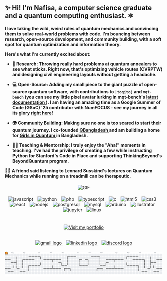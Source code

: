 <!-- Heading -->
<h2 align="left"> ✨ Hi! I'm Nafisa, a computer science graduate and a quantum computing enthusiast. ⚛️</h2>

<h4 align="left">

I love taking the wild, weird rules of quantum mechanics and convincing them to solve real-world problems with code. I'm bouncing between research, open-source development, and community building, with a soft spot for quantum optimization and information theory.

Here's what I'm currently excited about:

- 🔬 **Research:** Throwing really hard problems at quantum annealers to see what sticks. Right now, that's optimizing vehicle routes (CVRPTW) and designing civil engineering layouts without getting a headache.
  
- 💻 **Open-Source:** Adding my small piece to the giant puzzle of open-source quantum software, with contributions to `|toqito⟩` and `mqt-bench` (you can see my little pixel avatar lurking in mqt-bench's <a href="https://mqt.readthedocs.io/projects/bench/en/latest/"> latest documentation </a>). I am having an amazing time as a **Google Summer of Code (GSoC) '25** contributor with **NumFOCUS** - see my journey in all its glory <a href="https://creativebinbag.github.io/Google-Summer-of-Code-Blog/">right here</a>!
 
- 🌍 **Community Building:** Making sure no one is too scared to start their quantum journey. I co-founded <a href="https://qworld.net/qbangladesh/"> QBangladesh </a> and am building a home for <a href="https://girlsinquantum.com/"> Girls in Quantum </a> in Bangladesh.

- 👨‍🏫 **Teaching & Mentorship:** I truly enjoy the "Aha!" moments in teaching. I've had the privilege of creating a few while instructing Python for **Stanford's** Code in Place and supporting **ThinkingBeyond's BeyondQuantum** program.
  

🏃‍♂️ A friend said listening to **Leonard Susskind's lectures** on Quantum Mechanics while running on a treadmill can be therapeutic.  

</h4>



<!-- GIF (centered for consistency, or float it if you prefer) -->
<div align="center" style="margin: 20px 0;">
  <img 
    src="https://media0.giphy.com/media/v1.Y2lkPTc5MGI3NjExMXJyNnZia3hvNnpvd2piYnB5Zm15MGlyOTZnbXI0dW9jYmMzNnF1dSZlcD12MV9pbnRlcm5hbF9naWZfYnlfaWQmY3Q9cw/mv3okVsmqVDOBwabBT/giphy.gif"  
    alt="GIF"
    width="180"
    height="180"
  />
</div>
<!-- Technology Logos (centered, spaced with margin-right) -->
<div align="center" style="margin-bottom: 20px;">
  <img src="https://cdn.jsdelivr.net/gh/devicons/devicon/icons/javascript/javascript-original.svg" alt="javascript" width="40" style="margin-right: 10px;" />
  <img src="https://cdn.jsdelivr.net/gh/devicons/devicon/icons/python/python-original.svg" alt="python" width="40" style="margin-right: 10px;" />
  <img src="https://cdn.jsdelivr.net/gh/devicons/devicon/icons/php/php-original.svg" alt="php" width="40" style="margin-right: 10px;" />
  <img src="https://cdn.jsdelivr.net/gh/devicons/devicon/icons/typescript/typescript-original.svg" alt="typescript" width="40" style="margin-right: 10px;" />
  <img src="https://cdn.jsdelivr.net/gh/devicons/devicon/icons/c/c-original.svg" alt="c" width="40" style="margin-right: 10px;" />
  <img src="https://cdn.jsdelivr.net/gh/devicons/devicon/icons/html5/html5-original.svg" alt="html5" width="40" style="margin-right: 10px;" />
  <img src="https://cdn.jsdelivr.net/gh/devicons/devicon/icons/css3/css3-original.svg" alt="css3" width="40" style="margin-right: 10px;" />
  <img src="https://cdn.jsdelivr.net/gh/devicons/devicon/icons/react/react-original.svg" alt="react" width="40" style="margin-right: 10px;" />
  <img src="https://cdn.jsdelivr.net/gh/devicons/devicon/icons/nodejs/nodejs-original.svg" alt="nodejs" width="40" style="margin-right: 10px;" />
  <img src="https://cdn.jsdelivr.net/gh/devicons/devicon/icons/postgresql/postgresql-original.svg" alt="postgresql" width="40" style="margin-right: 10px;" />
  <img src="https://cdn.jsdelivr.net/gh/devicons/devicon/icons/mysql/mysql-original.svg" alt="mysql" width="40" style="margin-right: 10px;" />
  <img src="https://cdn.jsdelivr.net/gh/devicons/devicon/icons/arduino/arduino-original.svg" alt="arduino" width="40" style="margin-right: 10px;" />
  <img src="https://cdn.jsdelivr.net/gh/devicons/devicon/icons/illustrator/illustrator-plain.svg" alt="illustrator" width="40" style="margin-right: 10px;" />
  <img src="https://cdn.jsdelivr.net/gh/devicons/devicon/icons/jupyter/jupyter-original.svg" alt="jupyter" width="40" style="margin-right: 10px;" />
  <img src="https://cdn.jsdelivr.net/gh/devicons/devicon/icons/linux/linux-original.svg" alt="linux" width="40" style="margin-right: 10px;" />
</div>
<h1></h1>
<!-- Portfolio Badge -->
<div align="center" style="margin: 20px 20px;">
  <a href="https://creativebinbag.github.io/Silly-Goose-Portfolio/" target="_blank">
    <img
      src="https://img.shields.io/static/v1?message=Visit%20my%20portfolio%20to%20discover%20that%20I%20am%20just%20a%20silly%20lil%20goose&logo=&label=&color=F08C00&logoColor=white&labelColor=&style=for-the-badge"
      height="35"
      alt="Visit my portfolio"
    />
  </a>
</div>

<h6></h6>

<!-- Contact Badges -->
<div align="center" style="margin-bottom: 20px;">
  <a href="mailto:nafisashamim1999@gmail.com" target="_blank" style="margin-right: 10px;">
     <img src="https://img.shields.io/static/v1?message=Gmail&logo=gmail&label=&color=D14836&logoColor=white&labelColor=&style=for-the-badge" height="35" alt="gmail logo"  />
  </a>
  <a href="https://www.linkedin.com/in/nafisa-shamim-rafa-6534131aa/" target="_blank" style="margin-right: 10px;">
     <img src="https://img.shields.io/static/v1?message=LinkedIn&logo=linkedin&label=&color=0077B5&logoColor=white&labelColor=&style=for-the-badge" height="35" alt="linkedin logo"  />
  </a>
  <a href="NafisaRafa#5784" target="_blank">
      <img src="https://img.shields.io/static/v1?message=Discord&logo=discord&label=&color=7289DA&logoColor=white&labelColor=&style=for-the-badge" height="35" alt="discord logo"  />
  </a>
</div>

<!-- Pacman Contribution Graph -->
<div align="center">
  <picture>
    <source 
      media="(prefers-color-scheme: dark)" 
      srcset="https://raw.githubusercontent.com/CreativeBinBag/CreativeBinBag/output/pacman-contribution-graph-dark.svg"
    />
    <source 
      media="(prefers-color-scheme: light)" 
      srcset="https://raw.githubusercontent.com/CreativeBinBag/CreativeBinBag/output/pacman-contribution-graph.svg"
    />
    <img 
      alt="pacman contribution graph" 
      src="https://raw.githubusercontent.com/CreativeBinBag/CreativeBinBag/output/pacman-contribution-graph.svg" 
      style="max-width: 100%; height: auto;"
    />
  </picture>
</div>
